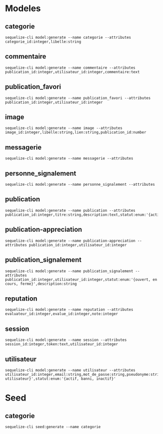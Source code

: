# Modeles

## categorie

```
sequelize-cli model:generate --name categorie --attributes categorie_id:integer,libelle:string
```

## commentaire

```
sequelize-cli model:generate --name commentaire --attributes publication_id:integer,utilisateur_id:integer,commentaire:text
```

## publication_favori

```
sequelize-cli model:generate --name publication_favori --attributes publication_id:integer,utilisateur_id:integer
```

## image

```
sequelize-cli model:generate --name image --attributes image_id:integer,libelle:string,lien:string,publication_id:number
```

## messagerie

```
sequelize-cli model:generate --name messagerie --attributes
```

## personne_signalement

```
sequelize-cli model:generate --name personne_signalement --attributes
```

## publication

```
sequelize-cli model:generate --name publication --attributes publication_id:integer,titre:string,description:text,statut:enum:'{actif,inactif}',utilisateur_id:integer,categorie_id:integer
```

## publication-appreciation

```
sequelize-cli model:generate --name publication-appreciation --attributes publication_id:integer,utilisateur_id:integer
```

## publication_signalement

```
sequelize-cli model:generate --name publication_signalement --attributes publication_id:integer,utilisateur_id:integer,statut:enum:'{ouvert, en cours, ferme}',description:string
```

## reputation

```
sequelize-cli model:generate --name reputation --attributes evaluateur_id:integer,evalue_id:integer,note:integer
```

## session

```
sequelize-cli model:generate --name session --attributes session_id:integer,token:text,utilisateur_id:integer
```

## utilisateur

```
sequelize-cli model:generate --name utilisateur --attributes utilisateur_id:integer,email:string,mot_de_passe:string,pseudonyme:string,nom:string,prenom:string,departement:string,ville:string,role:enum:'{administrateur, utilisateur}',statut:enum:'{actif, banni, inactif}'
```

# Seed

## categorie

```
sequelize-cli seed:generate --name categorie
```
